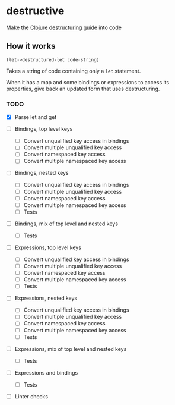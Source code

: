 # destructive
Make the [Clojure destructuring guide](https://clojure.org/guides/destructuring) into code

## How it works
`(let->destructured-let code-string)`

Takes a string of code containing only a `let` statement. 

When it has a map and some bindings or expressions to access its properties, give back an updated form that uses destructuring.

### TODO
- [X] Parse let and get
- [ ] Bindings, top level keys
  - [ ] Convert unqualified key access in bindings
  - [ ] Convert multiple unqualified key access
  - [ ] Convert namespaced key access
  - [ ] Convert multiple namespaced key access
- [ ] Bindings, nested keys
  - [ ] Convert unqualified key access in bindings
  - [ ] Convert multiple unqualified key access
  - [ ] Convert namespaced key access
  - [ ] Convert multiple namespaced key access
  - [ ] Tests
- [ ] Bindings, mix of top level and nested keys
  - [ ] Tests
- [ ] Expressions, top level keys
  - [ ] Convert unqualified key access in bindings
  - [ ] Convert multiple unqualified key access
  - [ ] Convert namespaced key access
  - [ ] Convert multiple namespaced key access
  - [ ] Tests
- [ ] Expressions, nested keys
  - [ ] Convert unqualified key access in bindings
  - [ ] Convert multiple unqualified key access
  - [ ] Convert namespaced key access
  - [ ] Convert multiple namespaced key access
  - [ ] Tests
- [ ] Expressions, mix of top level and nested keys
  - [ ] Tests
- [ ] Expressions and bindings
  - [ ] Tests
- [ ] Linter checks

